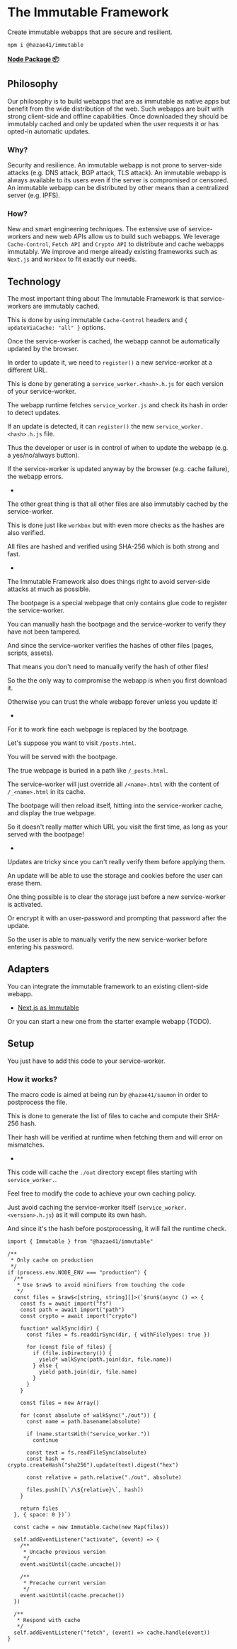 # The Immutable Framework

Create immutable webapps that are secure and resilient.

```bash
npm i @hazae41/immutable
```

[**Node Package 📦**](https://www.npmjs.com/package/@hazae41/immutable)

## Philosophy

Our philosophy is to build webapps that are as immutable as native apps but benefit from the wide distribution of the web. Such webapps are built with strong client-side and offline capabilities. Once downloaded they should be immutably cached and only be updated when the user requests it or has opted-in automatic updates.

### Why?

Security and resilience. An immutable webapp is not prone to server-side attacks (e.g. DNS attack, BGP attack, TLS attack). An immutable webapp is always available to its users even if the server is compromised or censored. An immutable webapp can be distributed by other means than a centralized server (e.g. IPFS).

### How?

New and smart engineering techniques. The extensive use of service-workers and new web APIs allow us to build such webapps. We leverage `Cache-Control`, `Fetch API` and `Crypto API` to distribute and cache webapps immutably. We improve and merge already existing frameworks such as `Next.js` and `Workbox` to fit exactly our needs.

## Technology

The most important thing about The Immutable Framework is that service-workers are immutably cached.

This is done by using immutable `Cache-Control` headers and `{ updateViaCache: "all" }` options.

Once the service-worker is cached, the webapp cannot be automatically updated by the browser.

In order to update it, we need to `register()` a new service-worker at a different URL.

This is done by generating a `service_worker.<hash>.h.js` for each version of your service-worker.

The webapp runtime fetches `service_worker.js` and check its hash in order to detect updates.

If an update is detected, it can `register()` the new `service_worker.<hash>.h.js` file.

Thus the developer or user is in control of when to update the webapp (e.g. a yes/no/always button).

If the service-worker is updated anyway by the browser (e.g. cache failure), the webapp errors.

-

The other great thing is that all other files are also immutably cached by the service-worker.

This is done just like `workbox` but with even more checks as the hashes are also verified.

All files are hashed and verified using SHA-256 which is both strong and fast.

-

The Immutable Framework also does things right to avoid server-side attacks at much as possible.

The bootpage is a special webpage that only contains glue code to register the service-worker.

You can manually hash the bootpage and the service-worker to verify they have not been tampered.

And since the service-worker verifies the hashes of other files (pages, scripts, assets).

That means you don't need to manually verify the hash of other files!

So the the only way to compromise the webapp is when you first download it.

Otherwise you can trust the whole webapp forever unless you update it!

-

For it to work fine each webpage is replaced by the bootpage.

Let's suppose you want to visit `/posts.html`.

You will be served with the bootpage.

The true webpage is buried in a path like `/_posts.html`.

The service-worker will just override all `/<name>.html` with the content of `/_<name>.html` in its cache.

The bootpage will then reload itself, hitting into the service-worker cache, and display the true webpage.

So it doesn't really matter which URL you visit the first time, as long as your served with the bootpage!

-

Updates are tricky since you can't really verify them before applying them.

An update will be able to use the storage and cookies before the user can erase them.

One thing possible is to clear the storage just before a new service-worker is activated.

Or encrypt it with an user-password and prompting that password after the update.

So the user is able to manually verify the new service-worker before entering his password.

## Adapters

You can integrate the immutable framework to an existing client-side webapp.

- [Next.js as Immutable](https://github.com/hazae41/next-as-immutable)

Or you can start a new one from the starter example webapp (TODO).

## Setup

You just have to add this code to your service-worker.

### How it works?

The macro code is aimed at being run by `@hazae41/saumon` in order to postprocess the file.

This is done to generate the list of files to cache and compute their SHA-256 hash.

Their hash will be verified at runtime when fetching them and will error on mismatches.

- 

This code will cache the `./out` directory except files starting with `service_worker.`.

Feel free to modify the code to achieve your own caching policy.

Just avoid caching the service-worker itself (`service_worker.<version>.h.js`) as it will compute its own hash.

And since it's the hash before postprocessing, it will fail the runtime check.

```tsx
import { Immutable } from "@hazae41/immutable"

/**
 * Only cache on production
 */
if (process.env.NODE_ENV === "production") {
  /**
   * Use $raw$ to avoid minifiers from touching the code
   */
  const files = $raw$<[string, string][]>(`$run$(async () => {
    const fs = await import("fs")
    const path = await import("path")
    const crypto = await import("crypto")
  
    function* walkSync(dir) {
      const files = fs.readdirSync(dir, { withFileTypes: true })
  
      for (const file of files) {
        if (file.isDirectory()) {
          yield* walkSync(path.join(dir, file.name))
        } else {
          yield path.join(dir, file.name)
        }
      }
    }
  
    const files = new Array()
  
    for (const absolute of walkSync("./out")) {
      const name = path.basename(absolute)
  
      if (name.startsWith("service_worker."))
        continue
  
      const text = fs.readFileSync(absolute)
      const hash = crypto.createHash("sha256").update(text).digest("hex")
  
      const relative = path.relative("./out", absolute)
  
      files.push([\`/\${relative}\`, hash])
    }
  
    return files
  }, { space: 0 })`)

  const cache = new Immutable.Cache(new Map(files))

  self.addEventListener("activate", (event) => {
    /**
     * Uncache previous version
     */
    event.waitUntil(cache.uncache())

    /**
     * Precache current version
     */
    event.waitUntil(cache.precache())
  })

  /**
   * Respond with cache
   */
  self.addEventListener("fetch", (event) => cache.handle(event))
}
```